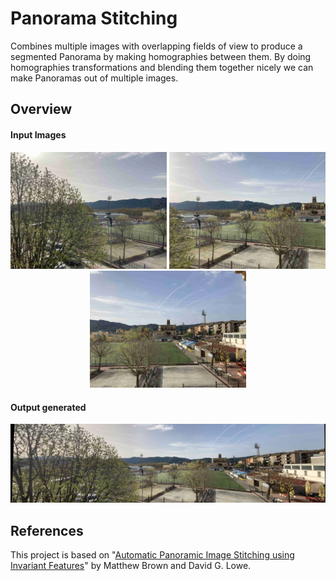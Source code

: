 # Panorama Stitching

Combines multiple images with overlapping fields of view to produce a segmented Panorama by making homographies between them. By doing homographies transformations and blending them together nicely we can make Panoramas out of multiple images.

## Overview

#### Input Images

<p align="center">
<img src="/input_imgs/field/image001.jpg" width="250"/>
<img src="/input_imgs/field/image002.jpg" width="250"/>
<img src="/input_imgs/field/image003.jpg" width="250"/>
</p>

#### Output generated

<p align="center">
<img src="/output_imgs/panorama_pla_camp.jpg"/>
</p>

## References

This project is based on "[Automatic Panoramic Image Stitching using Invariant Features](http://matthewalunbrown.com/papers/ijcv2007.pdf)" by Matthew Brown and David G. Lowe.
